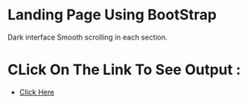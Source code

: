 ﻿# Landing Page Using BootStrap

 Dark interface
 Smooth scrolling in each section.


# CLick On The Link To See Output :
* [Click Here](https://rohannaroni.github.io/landing-page/npm/index.html)

